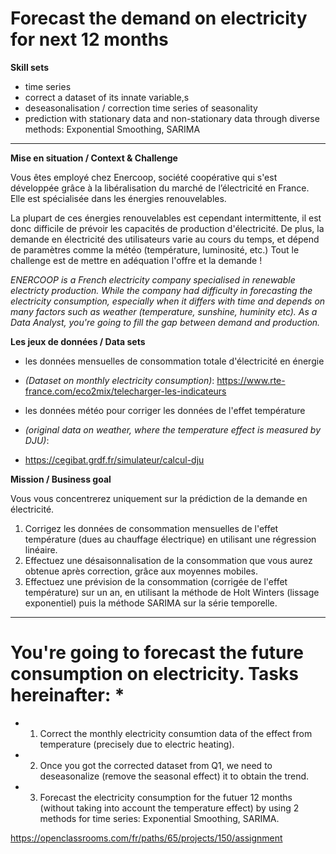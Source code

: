 # Forecast the demand on electricity for next 12 months

**Skill sets**
- time series
- correct a dataset of its innate variable,s 
- deseasonalisation / correction time series of seasonality 
- prediction with stationary data and non-stationary data through diverse methods: Exponential Smoothing, SARIMA 

------


**Mise en situation / Context & Challenge**

Vous êtes employé chez Enercoop, société coopérative qui s'est développée grâce à la libéralisation du marché de l’électricité en France. Elle est spécialisée dans les énergies renouvelables.

La plupart de ces énergies renouvelables est cependant intermittente, il est donc difficile de prévoir les capacités de production d'électricité. De plus, la demande en électricité des utilisateurs varie au cours du temps, et dépend de paramètres comme la météo (température, luminosité, etc.) Tout le challenge est de mettre en adéquation l'offre et la demande !

*ENERCOOP is a French electricity company specialised in renewable electricty production. While the company had difficulty in forecasting the electricity consumption, especially when it differs with time and depends on many factors such as weather (temperature, sunshine, huminity etc). As a Data Analyst, you're going to fill the gap between demand and production.*

**Les jeux de données / Data sets**

- les données mensuelles de consommation totale d'électricité en énergie 
- *(Dataset on monthly electricity consumption)*: 
https://www.rte-france.com/eco2mix/telecharger-les-indicateurs

- les données météo pour corriger les données de l'effet température 
- *(original data on weather, where the temperature effect is measured by DJU)*: 
- https://cegibat.grdf.fr/simulateur/calcul-dju

**Mission / Business goal**

Vous vous concentrerez uniquement sur la prédiction de la demande en électricité.
1. Corrigez les données de consommation mensuelles de l'effet température (dues au chauffage électrique) en utilisant une régression linéaire.
2. Effectuez une désaisonnalisation de la consommation que vous aurez obtenue après correction, grâce aux moyennes mobiles. 
3. Effectuez une prévision de la consommation (corrigée de l'effet température) sur un an, en utilisant la méthode de Holt Winters (lissage exponentiel) puis la méthode SARIMA sur la série temporelle.

------
# You're going to forecast the future consumption on electricity. Tasks hereinafter: * 
* 1. Correct the monthly electricity consumtion data of the effect from temperature (precisely due to electric heating). 
* 2. Once you got the corrected dataset from Q1, we need to deseasonalize (remove the seasonal effect) it to obtain the trend.  
* 3. Forecast the electricity consumption for the futuer 12 months (without taking into account the temperature effect) by using 2 methods for time series: Exponential Smoothing, SARIMA. 

https://openclassrooms.com/fr/paths/65/projects/150/assignment
